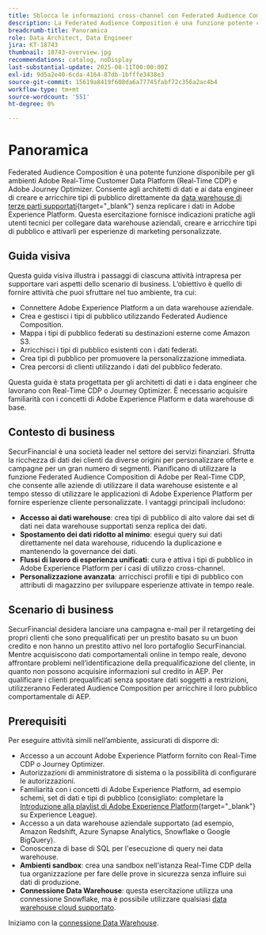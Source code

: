 ```yaml
---
title: Sblocca le informazioni cross-channel con Federated Audience Composition
description: La Federated Audience Composition è una funzione potente che consente agli architetti e agli ingegneri di dati di creare e arricchire tipi di pubblico direttamente dai data warehouse di terze parti.
breadcrumb-title: Panoramica
role: Data Architect, Data Engineer
jira: KT-18743
thumbnail: 18743-overview.jpg
recommendations: catalog, noDisplay
last-substantial-update: 2025-08-11T00:00:00Z
exl-id: 9d5a2e40-6cda-4164-87db-1bfffe3438e3
source-git-commit: 15619a8419f608da6a77745fabf72c356a2ac4b4
workflow-type: tm+mt
source-wordcount: '551'
ht-degree: 0%

---
```


# Panoramica

Federated Audience Composition è una potente funzione disponibile per gli ambienti Adobe Real-Time Customer Data Platform (Real-Time CDP) e Adobe Journey Optimizer. Consente agli architetti di dati e ai data engineer di creare e arricchire tipi di pubblico direttamente da [data warehouse di terze parti supportati](https://experienceleague.adobe.com/en/docs/federated-audience-composition/using/start/access-prerequisites){target="_blank"} senza replicare i dati in Adobe Experience Platform. Questa esercitazione fornisce indicazioni pratiche agli utenti tecnici per collegare data warehouse aziendali, creare e arricchire tipi di pubblico e attivarli per esperienze di marketing personalizzate.

## Guida visiva

Questa guida visiva illustra i passaggi di ciascuna attività intrapresa per supportare vari aspetti dello scenario di business. L’obiettivo è quello di fornire attività che puoi sfruttare nel tuo ambiente, tra cui:

- Connettere Adobe Experience Platform a un data warehouse aziendale.
- Crea e gestisci i tipi di pubblico utilizzando Federated Audience Composition.
- Mappa i tipi di pubblico federati su destinazioni esterne come Amazon S3.
- Arricchisci i tipi di pubblico esistenti con i dati federati.
- Crea tipi di pubblico per promuovere la personalizzazione immediata.
- Crea percorsi di clienti utilizzando i dati del pubblico federato.

Questa guida è stata progettata per gli architetti di dati e i data engineer che lavorano con Real-Time CDP o Journey Optimizer. È necessario acquisire familiarità con i concetti di Adobe Experience Platform e data warehouse di base.

## Contesto di business

SecurFinancial è una società leader nel settore dei servizi finanziari. Sfrutta la ricchezza di dati dei clienti da diverse origini per personalizzare offerte e campagne per un gran numero di segmenti. Pianificano di utilizzare la funzione Federated Audience Composition di Adobe per Real-Time CDP, che consente alle aziende di utilizzare il data warehouse esistente e al tempo stesso di utilizzare le applicazioni di Adobe Experience Platform per fornire esperienze cliente personalizzate. I vantaggi principali includono:

- **Accesso ai dati warehouse**: crea tipi di pubblico di alto valore dai set di dati nei data warehouse supportati senza replica dei dati.
- **Spostamento dei dati ridotto al minimo**: esegui query sui dati direttamente nel data warehouse, riducendo la duplicazione e mantenendo la governance dei dati.
- **Flussi di lavoro di esperienza unificati**: cura e attiva i tipi di pubblico in Adobe Experience Platform per i casi di utilizzo cross-channel.
- **Personalizzazione avanzata**: arricchisci profili e tipi di pubblico con attributi di magazzino per sviluppare esperienze attivate in tempo reale.

## Scenario di business

SecurFinancial desidera lanciare una campagna e-mail per il retargeting dei propri clienti che sono prequalificati per un prestito basato su un buon credito e non hanno un prestito attivo nel loro portafoglio SecurFinancial. Mentre acquisiscono dati comportamentali online in tempo reale, devono affrontare problemi nell’identificazione della prequalificazione del cliente, in quanto non possono acquisire informazioni sul credito in AEP. Per qualificare i clienti prequalificati senza spostare dati soggetti a restrizioni, utilizzeranno Federated Audience Composition per arricchire il loro pubblico comportamentale di AEP.

## Prerequisiti

Per eseguire attività simili nell’ambiente, assicurati di disporre di:

- Accesso a un account Adobe Experience Platform fornito con Real-Time CDP o Journey Optimizer.
- Autorizzazioni di amministratore di sistema o la possibilità di configurare le autorizzazioni.
- Familiarità con i concetti di Adobe Experience Platform, ad esempio schemi, set di dati e tipi di pubblico (consigliato: completare la [Introduzione alla playlist di Adobe Experience Platform](https://experienceleague.adobe.com/en/playlists/experience-platform-introduction?lang=en){target="_blank"} su Experience League).
- Accesso a un data warehouse aziendale supportato (ad esempio, Amazon Redshift, Azure Synapse Analytics, Snowflake o Google BigQuery).
- Conoscenza di base di SQL per l&#39;esecuzione di query nei data warehouse.
- **Ambienti sandbox**: crea una sandbox nell&#39;istanza Real-Time CDP della tua organizzazione per fare delle prove in sicurezza senza influire sui dati di produzione.
- **Connessione Data Warehouse**: questa esercitazione utilizza una connessione Snowflake, ma è possibile utilizzare qualsiasi [data warehouse cloud supportato](https://experienceleague.adobe.com/en/docs/federated-audience-composition/using/start/access-prerequisites).

Iniziamo con la [connessione Data Warehouse](data-warehouse-connection.md).
